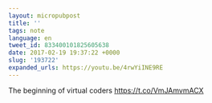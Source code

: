 ```yaml
---
layout: micropubpost
title: ''
tags: note
language: en
tweet_id: 833400101825605638
date: 2017-02-19 19:37:22 +0000
slug: '193722'
expanded_urls: https://youtu.be/4rwYiINE9RE
---
```

The beginning of virtual coders https://t.co/VmJAmvmACX
